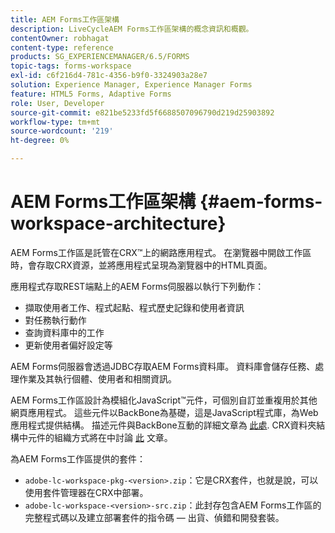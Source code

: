 ```yaml
---
title: AEM Forms工作區架構
description: LiveCycleAEM Forms工作區架構的概念資訊和概觀。
contentOwner: robhagat
content-type: reference
products: SG_EXPERIENCEMANAGER/6.5/FORMS
topic-tags: forms-workspace
exl-id: c6f216d4-781c-4356-b9f0-3324903a28e7
solution: Experience Manager, Experience Manager Forms
feature: HTML5 Forms, Adaptive Forms
role: User, Developer
source-git-commit: e821be5233fd5f6688507096790d219d25903892
workflow-type: tm+mt
source-wordcount: '219'
ht-degree: 0%

---
```


# AEM Forms工作區架構 {#aem-forms-workspace-architecture}

AEM Forms工作區是託管在CRX™上的網路應用程式。 在瀏覽器中開啟工作區時，會存取CRX資源，並將應用程式呈現為瀏覽器中的HTML頁面。

應用程式存取REST端點上的AEM Forms伺服器以執行下列動作：

* 擷取使用者工作、程式起點、程式歷史記錄和使用者資訊
* 對任務執行動作
* 查詢資料庫中的工作
* 更新使用者偏好設定等

AEM Forms伺服器會透過JDBC存取AEM Forms資料庫。 資料庫會儲存任務、處理作業及其執行個體、使用者和相關資訊。

AEM Forms工作區設計為模組化JavaScript™元件，可個別自訂並重複用於其他網頁應用程式。 這些元件以BackBone為基礎，這是JavaScript程式庫，為Web應用程式提供結構。 描述元件與BackBone互動的詳細文章為 [此處](/help/forms/using/backbone-interaction.md). CRX資料夾結構中元件的組織方式將在中討論 [此](/help/forms/using/folder-structure.md) 文章。

為AEM Forms工作區提供的套件：

* `adobe-lc-workspace-pkg-<version>.zip`：它是CRX套件，也就是說，可以使用套件管理器在CRX中部署。
* `adobe-lc-workspace-<version>-src.zip`：此封存包含AEM Forms工作區的完整程式碼以及建立部署套件的指令碼 — 出貨、偵錯和開發套裝。
